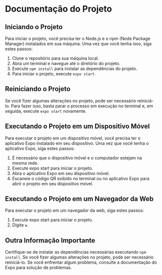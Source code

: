 # Documentação do Projeto
## Iniciando o Projeto
Para iniciar o projeto, você precisa ter o Node.js e o npm (Node Package Manager) instalados em sua máquina. Uma vez que você tenha isso, siga estes passos:

1. Clone o repositório para sua máquina local.
2. Abra um terminal e navegue até o diretório do projeto.
3. Execute ```npm install``` para instalar as dependências do projeto.
4. Para iniciar o projeto, execute ```expo start```.

## Reiniciando o Projeto
Se você fizer algumas alterações no projeto, pode ser necessário reiniciá-lo. Para fazer isso, basta parar o processo em execução no terminal e, em seguida, execute ```expo start``` novamente.

## Executando o Projeto em um Dispositivo Móvel
Para executar o projeto em um dispositivo móvel, você precisa ter o aplicativo Expo instalado em seu dispositivo. Uma vez que você tenha o aplicativo Expo, siga estes passos:

1. É necessário que o dispositivo móvel e o computador estejam na mesma rede.
2. Execute expo start para iniciar o projeto.
3. Abra o aplicativo Expo em seu dispositivo móvel.
4. Escaneie o código QR exibido no terminal ou no aplicativo Expo para abrir o projeto em seu dispositivo móvel.

## Executando o Projeto em um Navegador da Web
Para executar o projeto em um navegador da web, siga estes passos:

1. Execute expo start para iniciar o projeto.
2. Digite ```w```.

## Outra Informação Importante
Certifique-se de instalar as dependências necessárias executando ```npm install```.
Se você fizer algumas alterações no projeto, pode ser necessário reiniciá-lo.
Se você enfrentar algum problema, consulte a documentação do Expo para solução de problemas.